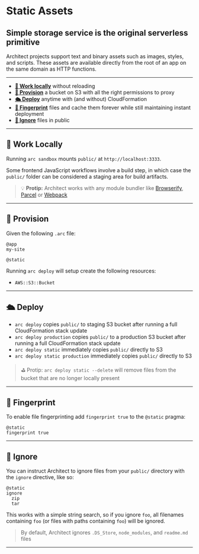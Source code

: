 # Static Assets
## Simple storage service is the original serverless primitive

Architect projects support text and binary assets such as images, styles, and scripts. These assets are available directly from the root of an app on the same domain as HTTP functions.

---

- <a href=#local><b>🚜 Work locally</b></a> without reloading
- <a href=#provision><b>🌾 Provision</b></a> a bucket on S3 with all the right permissions to proxy 
- <a href=#deploy><b>🛳 Deploy</b></a> anytime with (and without) CloudFormation
- <a href=#fingerprint><b>🔎 Fingerprint</b></a> files and cache them forever while still maintaining instant deployment
- <a href=#ignore><b>🙈 Ignore</b></a> files in public

---

<h2 id=local>🚜 Work Locally</h2>

Running `arc sandbox` mounts `public/` at `http://localhost:3333`.

Some frontend JavaScript workflows involve a build step, in which case the `public/` folder can be considered a staging area for build artifacts.

> 💡 **Protip:** Architect works with any module bundler like [Browserify](http://browserify.org/), [Parcel](https://parceljs.org/) or [Webpack](https://webpack.js.org/) 

---

<h2 id=provision>🌾 Provision</h2>

Given the following `.arc` file:

```arc
@app
my-site

@static
```

Running `arc deploy` will setup create the following resources:

- `AWS::S3::Bucket`

---

<h2 id=deploy>🛳 Deploy</h2>

- `arc deploy` copies `public/` to staging S3 bucket after running a full CloudFormation stack update
- `arc deploy production` copies `public/` to a production S3 bucket after running a full CloudFormation stack update
- `arc deploy static` immediately copies `public/` directly to S3
- `arc deploy static production` immediately copies `public/` directly to S3

> ⛳️ Protip: `arc deploy static --delete` will remove files from the bucket that are no longer locally present

---

<h2 id=fingerprint>🔎 Fingerprint</h2>

To enable file fingerprinting add `fingerprint true` to the `@static` pragma:

```
@static
fingerprint true
```

---

<h2 id=ignore>🙈 Ignore</h2>

You can instruct Architect to ignore files from your `public/` directory with the `ignore` directive, like so:
```
@static
ignore
  zip
  tar
```

This works with a simple string search, so if you ignore `foo`, all filenames containing `foo` (or files with paths containing `foo`) will be ignored.

> By default, Architect ignores `.DS_Store`, `node_modules`, and `readme.md` files

---
